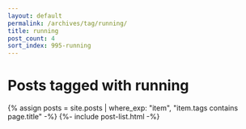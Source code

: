 ```yaml
---
layout: default
permalink: /archives/tag/running/
title: running
post_count: 4
sort_index: 995-running
---
```

<h1 class="page-heading">Posts tagged with running</h1>
{% assign posts = site.posts | where_exp: "item", "item.tags contains page.title" -%}
{%- include post-list.html -%}
